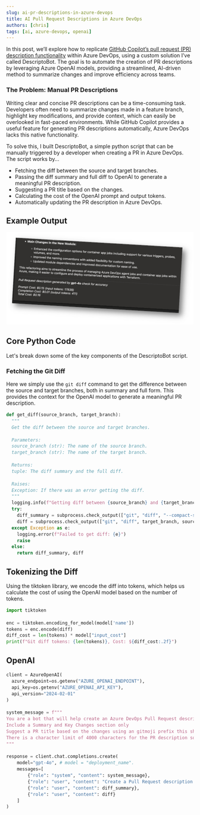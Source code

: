 ```yaml
---
slug: ai-pr-descriptions-in-azure-devops
title: AI Pull Request Descriptions in Azure DevOps
authors: [chris]
tags: [ai, azure-devops, openai]
---
```


In this post, we’ll explore how to replicate [GitHub Copilot’s pull request (PR) description functionality](https://docs.github.com/en/enterprise-cloud@latest/copilot/using-github-copilot/creating-a-pull-request-summary-with-github-copilot) within Azure DevOps, using a custom solution I’ve called DescriptoBot. The goal is to automate the creation of PR descriptions by leveraging Azure OpenAI models, providing a streamlined, AI-driven method to summarize changes and improve efficiency across teams.

<!-- truncate -->

### The Problem: Manual PR Descriptions

Writing clear and concise PR descriptions can be a time-consuming task. Developers often need to summarize changes made in a feature branch, highlight key modifications, and provide context, which can easily be overlooked in fast-paced environments. While GitHub Copilot provides a useful feature for generating PR descriptions automatically, Azure DevOps lacks this native functionality.

To solve this, I built DescriptoBot, a simple python script that can be manually triggered by a developer when creating a PR in Azure DevOps. The script works by...

- Fetching the diff between the source and target branches.
- Passing the diff summary and full diff to OpenAI to generate a meaningful PR description.
- Suggesting a PR title based on the changes.
- Calculating the cost of the OpenAI prompt and output tokens.
- Automatically updating the PR description in Azure DevOps.

## Example Output

![DescriptoBot Example](./descriptobot-example.png)

## Core Python Code

Let's break down some of the key components of the DescriptoBot script.

### Fetching the Git Diff
Here we simply use the `git diff` command to get the difference between the source and target branches, both in summary and full form.
This provides the context for the OpenAI model to generate a meaningful PR description. 
```python
def get_diff(source_branch, target_branch):
  """
  Get the diff between the source and target branches.

  Parameters:
  source_branch (str): The name of the source branch.
  target_branch (str): The name of the target branch.

  Returns:
  tuple: The diff summary and the full diff.

  Raises:
  Exception: If there was an error getting the diff.
  """
  logging.info(f"Getting diff between {source_branch} and {target_branch}")
  try:
    diff_summary = subprocess.check_output(["git", "diff", "--compact-summary", target_branch, source_branch]).decode("utf-8")
    diff = subprocess.check_output(["git", "diff", target_branch, source_branch]).decode("utf-8")
  except Exception as e:
    logging.error(f"Failed to get diff: {e}")
    raise
  else:
    return diff_summary, diff
```

## Tokenizing the Diff
Using the tiktoken library, we encode the diff into tokens, which helps us calculate the cost of using the OpenAI model based on the number of tokens.

```python
import tiktoken

enc = tiktoken.encoding_for_model(model['name'])
tokens = enc.encode(diff)
diff_cost = len(tokens) * model["input_cost"]
print(f"Git diff tokens: {len(tokens)}, Cost: ${diff_cost:.2f}")
```

## OpenAI 

```python
client = AzureOpenAI(
  azure_endpoint=os.getenv("AZURE_OPENAI_ENDPOINT"),
  api_key=os.getenv("AZURE_OPENAI_API_KEY"),
  api_version="2024-02-01"
)

system_message = f"""
You are a bot that will help create an Azure DevOps Pull Request description based on a git diff summary and full diff.
Include a Summary and Key Changes section only
Suggest a PR title based on the changes using an gitmoji prefix this should be the first line of the PR description, don't prefix with # or ##.
There is a character limit of 4000 characters for the PR description so keep it below that.
"""

response = client.chat.completions.create(
    model="gpt-4o", # model = "deployment_name".
    messages=[
        {"role": "system", "content": system_message},
        {"role": "user", "content": "Create a Pull Request description based on the git diff."},
        {"role": "user", "content": diff_summary},
        {"role": "user", "content": diff}
    ]
)
```
